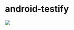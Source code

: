 # android-testify

![](https://travis-ci.com/Shopify/android-testify.svg?token=sYqH7qszpSqeVUazMVxV&branch=master)
